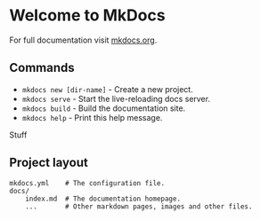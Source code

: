 # Welcome to MkDocs

For full documentation visit [mkdocs.org](http://mkdocs.org).

## Commands

* `mkdocs new [dir-name]` - Create a new project.
* `mkdocs serve` - Start the live-reloading docs server.
* `mkdocs build` - Build the documentation site.
* `mkdocs help` - Print this help message.

Stuff


## Project layout

    mkdocs.yml    # The configuration file.
    docs/
        index.md  # The documentation homepage.
        ...       # Other markdown pages, images and other files.
